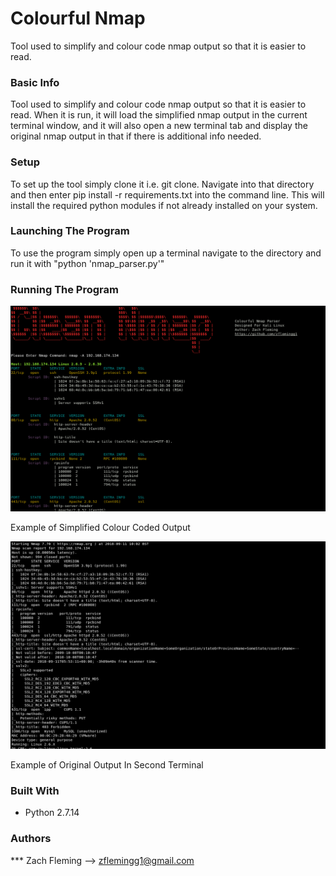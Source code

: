 # Colourful Nmap
Tool used to simplify and colour code nmap output so that it is easier to read.


### Basic Info
Tool used to simplify and colour code nmap output so that it is easier to read. When it is run, it will load the simplified nmap output in the current terminal window, and it will also open a new terminal tab and display the original nmap output in that if there is additional info needed.

### Setup
To set up the tool simply clone it i.e. git clone. Navigate into that directory and then enter  pip install -r requirements.txt into the command line. This will install the required python modules if not already installed on your system.

### Launching The Program
To use the program simply open up a terminal navigate to the directory and run it with "python 'nmap_parser.py'"

### Running The Program
![alt text](screenshots/1.png "Sample Output")

Example of Simplified Colour Coded Output

![alt text](screenshots/2.png "Sample Output")

Example of Original Output In Second Terminal

### Built With

* Python 2.7.14

### Authors

*** Zach Fleming --> zflemingg1@gmail.com



